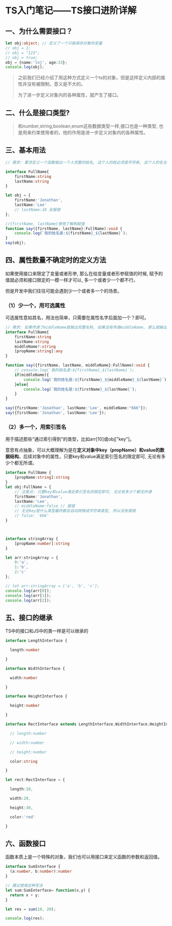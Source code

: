 # TS入门笔记——TS接口进阶详解



## 一、为什么需要接口？

```typescript
let obj:object; // 定义了一个只能保存对象的变量
// obj = 1;
// obj = "123";
// obj = true;
obj = {name:'lnj', age:33};
console.log(obj);
```

> 之前我们已经介绍了用这种方式定义一个ts的对象，但是这样定义内部的属性并没有被限制，意义是不大的。
>
> 为了进一步定义对象内的各种属性，就产生了接口。



## 二、什么是接口类型?

> 和number,string,boolean,enum这些数据类型一样,接口也是一种类型, 也是用来约束使用者的，他的作用是进一步定义对象内的各种属性。



## 三、基本用法

```typescript
// 需求: 要求定义一个函数输出一个人完整的姓名, 这个人的姓必须是字符串, 这个人的名也必须是一个字符

interface FullName{
    firstName:string
    lastName:string
}

let obj = {
    firstName:'Jonathan',
    lastName:'Lee'
    // lastName:18 会报错
};

//{firstName, lastName}使用了解构赋值
function say({firstName, lastName}:FullName):void {
    console.log(`我的姓名是:${firstName}_${lastName}`);
}
say(obj);

```



## 四、属性数量不确定时的定义方法

如果使用接口来限定了变量或者形参, 那么在给变量或者形参赋值的时候, 赋予的值就必须和接口限定的一模一样才可以, 多一个或者少一个都不行。

但是开发中我们往往可能会遇到少一个或者多一个的场景。

### （1）少一个，用可选属性

可选属性意如其名，用法也简单，只需要在属性名字后面加一个？即可。

```typescript
// 需求: 如果传递了middleName就输出完整名称, 如果没有传递middleName, 那么就输出firstName和lastName
interface FullName{
    firstName:string
    lastName:string
    middleName?:string
    [propName:string]:any
}

function say({firstName, lastName, middleName}:FullName):void {
    // console.log(`我的姓名是:${firstName}_${lastName}`);
    if(middleName){
        console.log(`我的姓名是:${firstName}_${middleName}_${lastName}`);
    }else{
        console.log(`我的姓名是:${firstName}_${lastName}`);
    }
}

say({firstName:'Jonathan', lastName:'Lee', middleName:"666"});
say({firstName:'Jonathan', lastName:'Lee'});
```



### （2）多一个，用索引签名

用于描述那些“通过索引得到”的类型，比如arr[10]或obj["key"]。

意思有点抽象，可以大概理解为是在**定义对象中key（propName）和value的数据结构**，后续对象中的属性，只要key和value满足索引签名的限定即可, 无论有多少个都无所谓。



```typescript
interface FullName {
    [propName:string]:string
}
let obj:FullName = {
    // 注意点: 只要key和value满足索引签名的限定即可, 无论有多少个都无所谓
    firstName:'Jonathan',
    lastName:'Lee',
    // middleName:false // 报错
    // 无论key是什么类型最终都会自动转换成字符串类型, 所以没有报错
    // false: '666' 
}



interface stringArray {
    [propName:number]:string
}

let arr:stringArray = {
    0:'a',
    1:'b',
    2:'c'
};

// let arr:stringArray = ['a', 'b', 'c'];
console.log(arr[0]);
console.log(arr[1]);
console.log(arr[2]);
```



## 五、接口的继承

TS中的接口和JS中的类一样是可以继承的

```typescript
interface LengthInterface {

  length:number

}

interface WidthInterface {

  width:number

}

interface HeightInterface {

  height:number

}

interface RectInterface extends LengthInterface,WidthInterface,HeightInterface {

  // length:number

  // width:number

  // height:number

  color:string

}

let rect:RectInterface = {

  length:10,

  width:20,

  height:30,

  color:'red'

}

```





## 六、函数接口



函数本质上是一个特殊的对象，我们也可以用接口来定义函数的参数和返回值。



```typescript
interface SumInterface {
  (a:number, b:number):number
}

// 建议使用这种写法
let sum:SumInterface= function(x,y) {
  return x + y;
}

let res = sum(10, 20);

console.log(res);
```